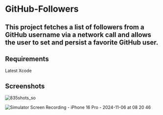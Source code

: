 # GitHub-Followers

## This project fetches a list of followers from a GitHub username via a network call and allows the user to set and persist a favorite GitHub user.

## Requirements
Latest Xcode

## Screenshots
![835shots_so](https://github.com/user-attachments/assets/8ab6f71c-f08d-425e-8229-0e53a5ad9060)


![Simulator Screen Recording - iPhone 16 Pro - 2024-11-06 at 08 20 46](https://github.com/user-attachments/assets/220c9c36-8bd5-496f-86cc-fee1fc311777)

 

